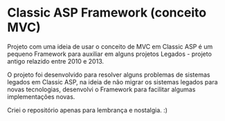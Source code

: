 # Classic ASP Framework (conceito MVC)
Projeto com uma ideia de usar o conceito de MVC em Classic ASP é um pequeno Framework para auxiliar em alguns projetos Legados - projeto antigo relazido entre 2010 e 2013.

O projeto foi desenvolvido para resolver alguns problemas de sistemas legados em Classic ASP, na ideia de não migrar os sistemas legados para novas tecnologias, desenvolvi o Framework para facilitar algumas implementações novas.

Criei o repositório apenas para lembrança e nostalgia. :)
